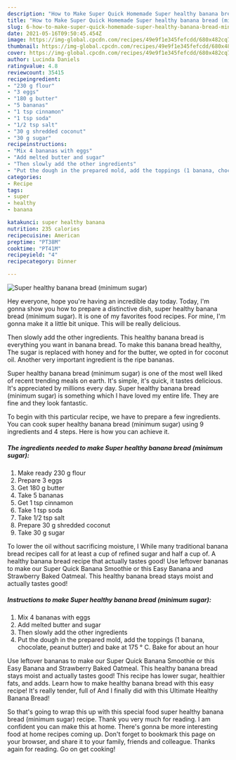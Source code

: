 ```yaml
---
description: "How to Make Super Quick Homemade Super healthy banana bread (minimum sugar)"
title: "How to Make Super Quick Homemade Super healthy banana bread (minimum sugar)"
slug: 6-how-to-make-super-quick-homemade-super-healthy-banana-bread-minimum-sugar
date: 2021-05-16T09:50:45.454Z
image: https://img-global.cpcdn.com/recipes/49e9f1e345fefcdd/680x482cq70/super-healthy-banana-bread-minimum-sugar-recipe-main-photo.jpg
thumbnail: https://img-global.cpcdn.com/recipes/49e9f1e345fefcdd/680x482cq70/super-healthy-banana-bread-minimum-sugar-recipe-main-photo.jpg
cover: https://img-global.cpcdn.com/recipes/49e9f1e345fefcdd/680x482cq70/super-healthy-banana-bread-minimum-sugar-recipe-main-photo.jpg
author: Lucinda Daniels
ratingvalue: 4.8
reviewcount: 35415
recipeingredient:
- "230 g flour"
- "3 eggs"
- "180 g butter"
- "5 bananas"
- "1 tsp cinnamon"
- "1 tsp soda"
- "1/2 tsp salt"
- "30 g shredded coconut"
- "30 g sugar"
recipeinstructions:
- "Mix 4 bananas with eggs"
- "Add melted butter and sugar"
- "Then slowly add the other ingredients"
- "Put the dough in the prepared mold, add the toppings (1 banana, chocolate, peanut butter) and bake at 175 ° C. Bake for about an hour"
categories:
- Recipe
tags:
- super
- healthy
- banana

katakunci: super healthy banana 
nutrition: 235 calories
recipecuisine: American
preptime: "PT38M"
cooktime: "PT41M"
recipeyield: "4"
recipecategory: Dinner

---
```



![Super healthy banana bread (minimum sugar)](https://img-global.cpcdn.com/recipes/49e9f1e345fefcdd/680x482cq70/super-healthy-banana-bread-minimum-sugar-recipe-main-photo.jpg)

Hey everyone, hope you're having an incredible day today. Today, I'm gonna show you how to prepare a distinctive dish, super healthy banana bread (minimum sugar). It is one of my favorites food recipes. For mine, I'm gonna make it a little bit unique. This will be really delicious.

Then slowly add the other ingredients. This healthy banana bread is everything you want in banana bread. To make this banana bread healthy, The sugar is replaced with honey and for the butter, we opted in for coconut oil. Another very important ingredient is the ripe bananas.

Super healthy banana bread (minimum sugar) is one of the most well liked of recent trending meals on earth. It's simple, it's quick, it tastes delicious. It's appreciated by millions every day. Super healthy banana bread (minimum sugar) is something which I have loved my entire life. They are fine and they look fantastic.


To begin with this particular recipe, we have to prepare a few ingredients. You can cook super healthy banana bread (minimum sugar) using 9 ingredients and 4 steps. Here is how you can achieve it.

<!--inarticleads1-->

##### The ingredients needed to make Super healthy banana bread (minimum sugar):

1. Make ready 230 g flour
1. Prepare 3 eggs
1. Get 180 g butter
1. Take 5 bananas
1. Get 1 tsp cinnamon
1. Take 1 tsp soda
1. Take 1/2 tsp salt
1. Prepare 30 g shredded coconut
1. Take 30 g sugar


To lower the oil without sacrificing moisture, I While many traditional banana bread recipes call for at least a cup of refined sugar and half a cup of. A healthy banana bread recipe that actually tastes good! Use leftover bananas to make our Super Quick Banana Smoothie or this Easy Banana and Strawberry Baked Oatmeal. This healthy banana bread stays moist and actually tastes good! 

<!--inarticleads2-->

##### Instructions to make Super healthy banana bread (minimum sugar):

1. Mix 4 bananas with eggs
1. Add melted butter and sugar
1. Then slowly add the other ingredients
1. Put the dough in the prepared mold, add the toppings (1 banana, chocolate, peanut butter) and bake at 175 ° C. Bake for about an hour


Use leftover bananas to make our Super Quick Banana Smoothie or this Easy Banana and Strawberry Baked Oatmeal. This healthy banana bread stays moist and actually tastes good! This recipe has lower sugar, healthier fats, and adds. Learn how to make healthy banana bread with this easy recipe! It&#39;s really tender, full of And I finally did with this Ultimate Healthy Banana Bread! 

So that's going to wrap this up with this special food super healthy banana bread (minimum sugar) recipe. Thank you very much for reading. I am confident you can make this at home. There's gonna be more interesting food at home recipes coming up. Don't forget to bookmark this page on your browser, and share it to your family, friends and colleague. Thanks again for reading. Go on get cooking!
